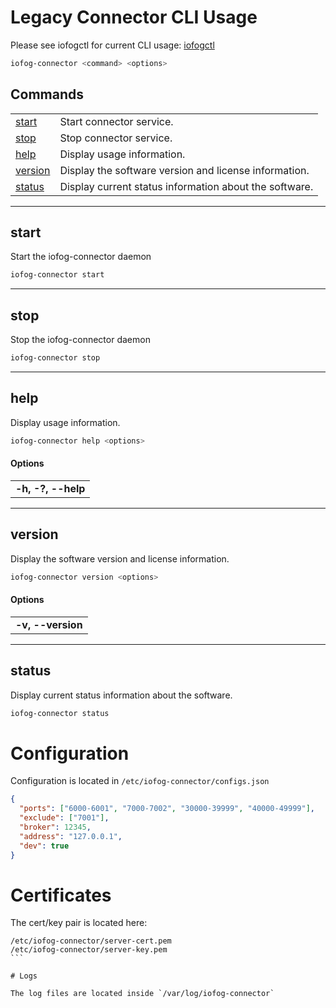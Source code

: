 # Legacy Connector CLI Usage

Please see iofogctl for current CLI usage: [iofogctl](http://iofog.org/docs/1.3.0/tools/iofogctl/usage.html)

```sh
iofog-connector <command> <options>
```

## Commands

|                     |                                                        |
| ------------------- | ------------------------------------------------------ |
| [start](#start)     | Start connector service.                               |
| [stop](#stop)       | Stop connector service.                                |
| [help](#help)       | Display usage information.                             |
| [version](#version) | Display the software version and license information.  |
| [status](#status)   | Display current status information about the software. |

---

## start

Start the iofog-connector daemon

```sh
iofog-connector start
```

---

## stop

Stop the iofog-connector daemon

```sh
iofog-connector stop
```

---

## help

Display usage information.

```sh
iofog-connector help <options>
```

#### Options

|                    |
| ------------------ |
| **-h, -?, --help** |

---

## version

Display the software version and license information.

```sh
iofog-connector version <options>
```

#### Options

|                   |
| ----------------- |
| **-v, --version** |

---

## status

Display current status information about the software.

```sh
iofog-connector status
```

# Configuration

Configuration is located in `/etc/iofog-connector/configs.json`

```json
{
  "ports": ["6000-6001", "7000-7002", "30000-39999", "40000-49999"],
  "exclude": ["7001"],
  "broker": 12345,
  "address": "127.0.0.1",
  "dev": true
}
```

# Certificates

The cert/key pair is located here:

````
/etc/iofog-connector/server-cert.pem
/etc/iofog-connector/server-key.pem
```

# Logs

The log files are located inside `/var/log/iofog-connector`
````
